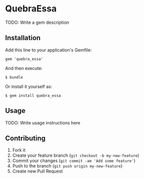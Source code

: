 # QuebraEssa

TODO: Write a gem description

## Installation

Add this line to your application's Gemfile:

    gem 'quebra_essa'

And then execute:

    $ bundle

Or install it yourself as:

    $ gem install quebra_essa

## Usage

TODO: Write usage instructions here

## Contributing

1. Fork it
2. Create your feature branch (`git checkout -b my-new-feature`)
3. Commit your changes (`git commit -am 'Add some feature'`)
4. Push to the branch (`git push origin my-new-feature`)
5. Create new Pull Request
